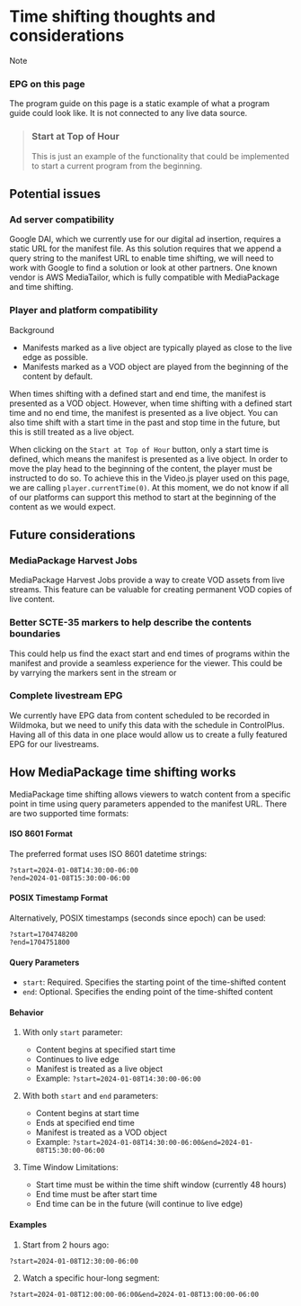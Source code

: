 # Time shifting thoughts and considerations

> [!NOTE]
> ### EPG on this page
> 
> The program guide on this page is a static example of what a program guide could look like. It is not connected to any live data source.

> ### Start at Top of Hour
>
> This is just an example of the functionality that could be implemented to start a current program from the beginning.

## Potential issues

### Ad server compatibility

Google DAI, which we currently use for our digital ad insertion, requires a static URL for the manifest file. As this solution requires that we append a query string to the manifest URL to enable time shifting, we will need to work with Google to find a solution or look at other partners. One known vendor is AWS MediaTailor, which is fully compatible with MediaPackage and time shifting.

### Player and platform compatibility

Background

- Manifests marked as a live object are typically played as close to the live edge as possible.
- Manifests marked as a VOD object are played from the beginning of the content by default.

When times shifting with a defined start and end time, the manifest is presented as a VOD object. However, when time shifting with a defined start time and no end time, the manifest is presented as a live object. You can also time shift with a start time in the past and stop time in the future, but this is still treated as a live object.

When clicking on the `Start at Top of Hour` button, only a start time is defined, which means the manifest is presented as a live object. In order to move the play head to the beginning of the content, the player must be instructed to do so. To achieve this in the Video.js player used on this page, we are calling `player.currentTime(0)`. At this moment, we do not know if all of our platforms can support this method to start at the beginning of the content as we would expect.

## Future considerations

### MediaPackage Harvest Jobs

MediaPackage Harvest Jobs provide a way to create VOD assets from live streams. This feature can be valuable for creating permanent VOD copies of live content.

### Better SCTE-35 markers to help describe the contents boundaries

This could help us find the exact start and end times of programs within the manifest and provide a seamless experience for the viewer. This could be by varrying the markers sent in the stream or 

### Complete livestream EPG

We currently have EPG data from content scheduled to be recorded in Wildmoka, but we need to unify this data with the schedule in ControlPlus. Having all of this data in one place would allow us to create a fully featured EPG for our livestreams.

## How MediaPackage time shifting works

MediaPackage time shifting allows viewers to watch content from a specific point in time using query parameters appended to the manifest URL. There are two supported time formats:

#### ISO 8601 Format

The preferred format uses ISO 8601 datetime strings:

```datetime-url
?start=2024-01-08T14:30:00-06:00
?end=2024-01-08T15:30:00-06:00
```

#### POSIX Timestamp Format

Alternatively, POSIX timestamps (seconds since epoch) can be used:

```datetime-url
?start=1704748200
?end=1704751800
```

#### Query Parameters

- `start`: Required. Specifies the starting point of the time-shifted content
- `end`: Optional. Specifies the ending point of the time-shifted content

#### Behavior

1. With only `start` parameter:
   - Content begins at specified start time
   - Continues to live edge
   - Manifest is treated as a live object
   - Example: `?start=2024-01-08T14:30:00-06:00`

2. With both `start` and `end` parameters:
   - Content begins at start time
   - Ends at specified end time
   - Manifest is treated as a VOD object
   - Example: `?start=2024-01-08T14:30:00-06:00&end=2024-01-08T15:30:00-06:00`

3. Time Window Limitations:
   - Start time must be within the time shift window (currently 48 hours)
   - End time must be after start time
   - End time can be in the future (will continue to live edge)

#### Examples

1. Start from 2 hours ago:

```datetime-url
?start=2024-01-08T12:30:00-06:00
```

2. Watch a specific hour-long segment:

```datetime-url
?start=2024-01-08T12:00:00-06:00&end=2024-01-08T13:00:00-06:00
```
